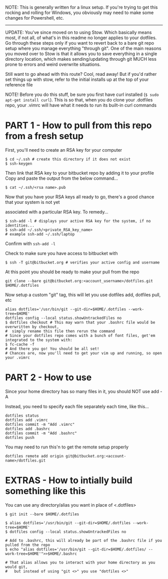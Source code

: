 NOTE: This is generally written for a linux setup. If you're trying to get this rocking and rolling
for Windows, you obviously may need to make some changes for Powershell, etc.

---

UPDATE: You've since moved on to using Stow. Which basically means most, if not all, of what's in
this readme no longer applies to your dotfiles. Go through these steps only if you want to revert
back to a bare git repo setup where you manage everything "through git". One of the main reasons you
moved over to Stow is that it allows you to save everything in a single directory location, which
makes sending/updating through git MUCH less prone to errors and weird overwrite situations.

Still want to go ahead with this route? Cool, read away!  But if you'd rather set things up with
stow, refer to the initial installs up at the top of your reference file

NOTE! Before you do this stuff, be sure you first have curl installed
(`$ sudo apt-get install curl`). This is so that, when you do clone your .dotfiles
repo, your .vimrc will have what it needs to run its built-in curl commands

# PART 1 - How to pull from this repo from a fresh setup

First, you'll need to create an RSA key for your computer

```
$ cd ~/.ssh # create this directory if it does not exist
$ ssh-keygen
```

Then link that RSA key to your bitbucket repo by adding it to your profile
Copy and paste the output from the below command...

```
$ cat ~/.ssh/<rsa name>.pub
```

Now that you have your RSA keys all ready to go, there's a good chance that your system is not yet

associated with a particular RSA key. To remedy...

```
$ ssh-add -l # displays your active RSA key for the system, if no identities...
$ ssh-add ~/.ssh/<private_RSA_key_name>
# example ssh-add ~/.ssh/laptop
```

Confirm with `ssh-add -l`

Check to make sure you have access to bitbucket with

```
$ ssh -T git@bitbucket.org # verifies your active config and username
```

At this point you should be ready to make your pull from the repo

```
git clone --bare git@bitbucket.org:<account_username>/dotfiles.git $HOME/.dotfiles
```

Now setup a custom "git" tag, this will let you use dotfiles add, dotfiles pull, etc

```
alias dotfiles='/usr/bin/git --git-dir=$HOME/.dotfiles --work-tree=$HOME'
dotfiles config --local status.showUntrackedFiles no
$ dotfiles checkout # This may warn that your .bashrc file would be overwritten by checkout,
#  simply rename this file then rerun the command
# Since your dotfiles repo comes with a bunch of font files, get'em integrated to the system with:
$ fc-cache -f
# And there you go! You should be all set!
# Chances are, now you'll need to get your vim up and running, so open your .vimrc
```

# PART 2 - How to use

Since your home directory has so many files in it, you should NOT use add -A

Instead, you need to specify each file separately each time, like this...

```
dotfiles status
dotfiles add .vimrc
dotfiles commit -m "Add .vimrc"
dotfiles add .bashrc
dotfiles commit -m "Add .bashrc"
dotfiles push
```

You may need to run this'n to get the remote setup properly
```
dotfiles remote add origin git@bitbucket.org:<account-name>/dotfiles.git
```

# EXTRAS - How to intially build something like this

You can use any directory/alias you want in place of <.dotfiles>
```
$ git init --bare $HOME/.dotfiles

$ alias dotfiles='/usr/bin/git --git-dir=$HOME/.dotfiles --work-tree=$HOME'
$ dotfiles config --local status.showUntrackedFiles no

# Add to .bashrc, this will already be part of the .bashrc file if you pulled from the repo
$ echo "alias dotfiles='/usr/bin/git --git-dir=$HOME/.dotfiles/ --work-tree=$HOME'">>$HOME/.bashrc

# That alias allows you to interact with your home directory as you would git,
#   but instead of using "git <>" you use "dotfiles <>"
```
